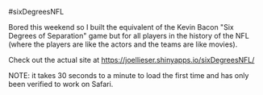 #sixDegreesNFL

Bored this weekend so I built the equivalent of the Kevin Bacon "Six Degrees of Separation" game but for all players in the history of the NFL (where the players are like the actors and the teams are like movies).  

Check out the actual site at https://joellieser.shinyapps.io/sixDegreesNFL/

NOTE: it takes 30 seconds to a minute to load the first time and has only been verified to work on Safari.

